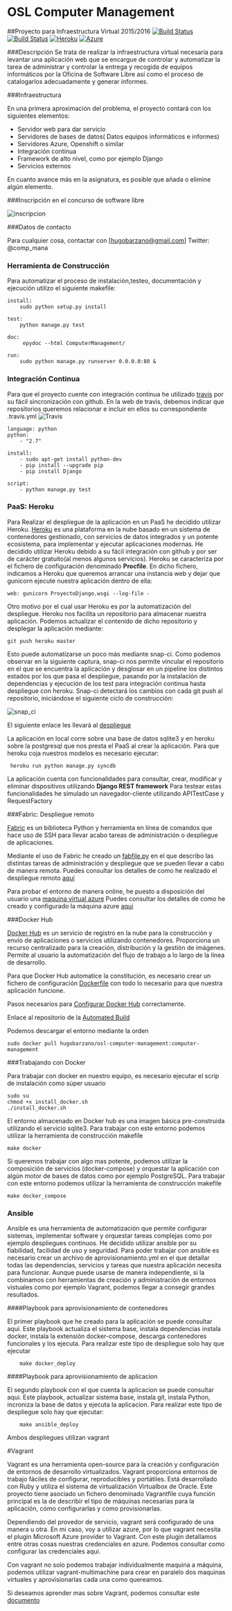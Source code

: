 # OSL Computer Management

##Proyecto para Infraestructura Virtual 2015/2016
[![Build Status](https://travis-ci.org/hugobarzano/osl-computer-management.svg?branch=master)](https://travis-ci.org/hugobarzano/osl-computer-management) [![Build Status](https://snap-ci.com/hugobarzano/osl-computer-management/branch/master/build_image)](https://snap-ci.com/hugobarzano/osl-computer-management/branch/master)
[![Heroku](https://www.herokucdn.com/deploy/button.png)](https://computer-management.herokuapp.com/)
[![Azure](https://www.dropbox.com/s/oqur6k70poyscxj/azure.png?dl=1)](http://computer-management.westeurope.cloudapp.azure.com/)

###Descripción
Se trata de realizar la infraestructura virtual necesaria para levantar una aplicación web que se encargue de controlar y automatizar la tarea de administrar y controlar la entrega y recogida de equipos informáticos por la Oficina de Software Libre así como el proceso de catalogarlos adecuadamente y generar informes.

###Infraestructura

En una primera aproximación del problema, el proyecto contará con los siguientes elementos:

- Servidor web para dar servicio
- Servidores de bases de datos( Datos equipos informáticos e informes)
- Servidores Azure, Openshift o similar
- Integración continua
- Framework de alto nivel, como por ejemplo Django
- Servicios externos

En cuanto avance más en la asignatura, es posible que añada o elimine algún elemento.


###Inscripción en el concurso de software libre

![inscripcion](https://www.dropbox.com/s/7yrlzu2pkvbtobb/concurso.png?dl=1)

###Datos de contacto

Para cualquier cosa, contactar con [hugobarzano@gmail.com]
Twitter: @comp_mana


### Herramienta de Construcción

Para automatizar el proceso de instalación,testeo, documentación y ejecución utilizo el siguiente makefile:

	install:
		sudo python setup.py install

	test:
		python manage.py test

	doc:
		 epydoc --html ComputerManagement/

	run:
		sudo python manage.py runserver 0.0.0.0:80 &


### Integración Continua

Para que el proyecto cuente con integración continua he utilizado [travis](https://travis-ci.org/) por su fácil sincronización con github.
En la web de travis, debemos indicar que repositorios queremos relacionar e incluir en ellos su correspondiente .travis.yml
![Travis](https://travis-ci.org/hugobarzano/osl-computer-management.svg?branch=master)

	language: python
	python:
 		- "2.7"

	install:
 		- sudo apt-get install python-dev
 		- pip install --upgrade pip
 		- pip install Django

	script:
 		- python manage.py test




### PaaS: Heroku

Para Realizar el despliegue de la aplicación en un PaaS he decidido utilizar Heroku. [Heroku](https://www.heroku.com/home) es una plataforma en la nube basado en un sistema de contenedores gestionado, con servicios de datos integrados y un potente ecosistema, para implementar y ejecutar aplicaciones modernas. He decidido utilizar Heroku debido a su fácil integración con github y por ser de carácter gratuito(al menos algunos servicios). Heroku se caracteriza por el fichero de configuración denominado **Procfile**. En dicho fichero, indicamos a Heroku que queremos arrancar una instancia web y dejar que gunicorn ejecute nuestra aplicación dentro de ella:

	web: gunicorn ProyectoDjango.wsgi --log-file -

Otro motivo por el cual usar Heroku es por la automatización del despliegue. Heroku nos facilita un repositorio para almacenar nuestra aplicación. Podemos actualizar el contenido de dicho repositorio y desplegar la aplicación mediante:

	git push heroku master

Esto puede automatizarse un poco más mediante snap-ci. Como podemos observar en la siguiente captura, snap-ci nos permite vincular el repositorio en el que se encuentra la aplicación y desglosar en un pipeline los distintos estados por los que pasa el despliegue, pasando por la instalación de dependencias y ejecución de los test para integración continua hasta despliegue con heroku. Snap-ci detectará los cambios con cada git push al repositorio, iniciándose el siguiente ciclo de construcción:

![snap_ci](https://www.dropbox.com/s/ghwn1qquer0at5x/pipline.png?dl=1)

El siguiente enlace les llevará al [despliegue](https://computer-management.herokuapp.com/)

La aplicación en local corre sobre una base de datos sqlite3 y en heroku sobre la postgresql que nos presta el PaaS al crear la aplicación.
Para que heroku coja nuestros modelos es necesario ejecutar:

	 heroku run python manage.py syncdb

La aplicación cuenta con funcionalidades para consultar, crear, modificar y eliminar dispositivos utilizando **Django REST framework**
Para testear estas funcionalidades he simulado un navegador-cliente utilizando APITestCase y RequestFactory

###Fabric: Despliegue remoto

[Fabric](http://www.fabfile.org/) es un biblioteca Python y herramienta en línea de comandos que hace uso de SSH para llevar acabo tareas de administración o despliegue de aplicaciones.

Mediante el uso de Fabric he creado un [fabfile.py](https://github.com/hugobarzano/osl-computer-management/blob/master/fabfile.py) en el que describo las distintas tareas de administración y despliegue que se pueden llevar a cabo de manera remota.
Puedes consultar los detalles de como he realizado el despliegue remoto [aquí](https://github.com/hugobarzano/osl-computer-management/blob/master/documentacion/fabric.md)

Para probar el entorno de manera online, he puesto a disposición del usuario una [maquina virtual azure](http://computer-management.westeurope.cloudapp.azure.com/)
Puedes consultar los detalles de como he creado y configurado la máquina azure [aquí](https://github.com/hugobarzano/osl-computer-management/blob/master/documentacion/azure.md)


###Docker Hub

[Docker Hub](https://www.docker.com/docker-hub) es un servicio de registro en la nube para la construcción y envío de aplicaciones o servicios utilizando contenedores. Proporciona un recurso centralizado para la creación, distribución y la gestión de imágenes. Permite al usuario la automatización del flujo de trabajo a lo largo de la línea de desarrollo.

Para que Docker Hub automatice la constitución, es necesario crear un fichero de configuración [Dockerfile](https://github.com/hugobarzano/osl-computer-management/blob/master/Dockerfile) con todo lo necesario para que nuestra aplicación funcione.

Pasos necesarios para [Configurar Docker Hub](https://github.com/hugobarzano/osl-computer-management/blob/master/documentacion/dockerHub.md) correctamente.

Enlace al repositorio de la [Automated Build](https://hub.docker.com/r/hugobarzano/osl-computer-management/)

Podemos descargar el entorno mediante la orden

	sudo docker pull hugobarzano/osl-computer-management:computer-management

###Trabajando con Docker

Para trabajar con docker en nuestro equipo, es necesario ejecutar el scrip de instalación como súper usuario

	sudo su
	chmod +x install_docker.sh
	./install_docker.sh

El entorno almacenado en Docker hub es una imagen básica pre-construida utilizando el servicio sqlite3.
Para trabajar con este entorno podemos utilizar la herramienta de construcción makefile

	make docker

Si queremos trabajar con algo mas potente, podemos utilizar la composición de servicios (docker-compose) y orquestar la aplicación con algún motor de bases de datos como por ejemplo PostgreSQL. Para trabajar con este entorno podemos utilizar la herramienta de construcción makefile

	make docker_compose


### Ansible

Ansible es una herramienta de automatización que permite configurar sistemas, implementar software y orquestar tareas complejas como por ejemplo despliegues continuos. He decidido utilizar ansible por su fiabilidad, facilidad de uso y seguridad. Para poder trabajar con ansible es necesario crear un archivo de aprovisionamiento.yml en el que detallar todas las dependencias, servicios y tareas que nuestra aplicación necesita para funcionar. Aunque puede usarse de manera independiente, si la combinamos con herramientas de creación y administración de entornos vistuales como por ejemplo Vagrant, podemos llegar a consegir grandes resultados.

####Playbook para aprovisionamiento de contenedores

El primer playbook que he creado para la aplicación se puede consultar aqui. Este playbook actualiza el sistema base, instala dependencias
instala docker, instala la extensión docker-compose, descarga contenedores funcionales y los ejecuta. Para realizar este tipo de despliegue
solo hay que ejecutar

		make docker_deploy

####Playbook para aprovisionamiento de aplicacion

El segundo playbook con el que cuenta la aplicacion se puede consultar aqui. Este playbook, actualizar sistema base, instala git, instala Python, incroniza la base de datos y ejecuta la aplicacion. Para realizar este tipo de despliegue solo hay que ejecutar:

		make ansible_deploy

Ambos despliegues utilizan vagrant

#Vagrant

Vagrant es una herramienta open-source para la creación y configuración de entornos de desarrollo virtualizados.
Vagrant proporciona entornos de trabajo fáciles de configurar, reproducibles y portátiles. Está desarrollado con Ruby y utiliza  el sistema  de virtualización Virtualbox de Oracle. Este proyecto tiene asociado un fichero denominado Vagrantfile cuya función principal es la de  describir el tipo de máquinas necesarias para la aplicación, cómo configurarlas y como provisionarlas.

Dependiendo del provedor de servicio, vagrant será configurado de una manera u otra. En mi caso, voy a utilizar azure, por lo que vagrant
necesita el plugin Microsoft Azure provider to Vagrant. Con este plugin detallamos entre otras cosas nuestras credenciales en azure. Podemos consultar como configurar las credenciales aqui.

Con vagrant no solo podemos trabajar individualmente maquina a máquina, podemos utilizar vagrant-multimachine para crear en paralelo dos maquinas virtuales y aprovisionarlas cada una como quereamos.

Si deseamos aprender mas sobre Vagrant, podemos consultar este [documento](https://www.dropbox.com/s/ann1va5bqrgetvv/Vagrant.pdf?dl=1) 
